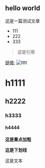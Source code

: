 ## hello world
这是一篇测试文章
- 111
- 222
- 333

> 这是引用

[链接](http://www.baidu.com);
![tttt]()
# h1111
## h2222
### h3333
#### h4444
**这是重点加粗**

__这是下划线__

这是文本